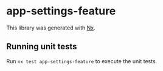 # app-settings-feature

This library was generated with [Nx](https://nx.dev).

## Running unit tests

Run `nx test app-settings-feature` to execute the unit tests.
